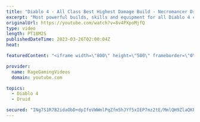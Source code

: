 ```yaml
---
title: "Diablo 4 - All Class Best Highest Damage Build - Necromancer Druid Sorcerer Skill & Equipment Guide!"
excerpt: "Most powerful builds, skills and equipment for all Diablo 4 classes! Enjoy! Full Druid Build: https://youtu.be/CIlRkjm_3rw Full ..."
originalUrl: https://youtube.com/watch?v=8v4PXpoMjfQ
type: video
length: PT18M2S
publishedDateTime: 2023-03-26T02:00:04Z
heat: 

featuredContent: "<iframe width=\"800\" height=\"500\" frameborder=\"0\" src=\"https://www.youtube.com/embed/8v4PXpoMjfQ\" allow=\"accelerometer; autoplay; encrypted-media; gyroscope; picture-in-picture\" allowfullscreen></iframe>"

provider:
  name: RageGamingVideos
  domain: youtube.com

topics:
  - Diablo 4
  - Druid

secured: "INg7S1R7B2idaObD+dpIfoVWWmlPqZfm5hJYf5xIEP7mz2tE/MmlQH9ZlaQKFn1xBo7fHiToeFvjf3/jQs3OUei5mmqhe8ky6K2dlIl2qUwwiOp2x3Tx3iCRDqx+P0KrOd/KFu7sk90RZdYJnRhB+eZfE4nBUW3DzR/3LorqSQVr5eEUCmDJU/F7jdcfKCU/kSnSCr+RA54ng5BP4b819mjaf0lTpsHRvy3P6FQbPlopGI9LpM1W5e5U807SyBpenrrJC9Bxz/ZOLuDX6YvsxijMpmo7zUXJ3q7xvlLFjRPy5EQ2t8B0wM6dsSfjYO4VD/o4D8WmWUnYXPxoliun20Do7vSFM/Hc/lvS9G0RO4qo7IhPrK97QuIe5l5NQ7zQpcY6z4E8p1UinWdDkaFBGg==;osLJlDWsMEBejJ0tUek/OQ=="
---
```


